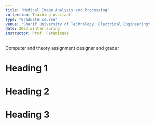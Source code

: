 ```yaml
---
title: "Medical Image Analysis and Processing"
collection: Teaching Assitant
type: "Graduate course"
venue: "Sharif University of Technology, Electrical Engineering"
date: 2023 winter,spring
Instructor: Prof. Fatemizade
---
```


Computer and theory assignment designer and grader

Heading 1
======

Heading 2
======

Heading 3
======
